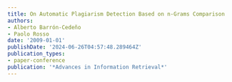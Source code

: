 ```yaml
---
title: On Automatic Plagiarism Detection Based on n-Grams Comparison
authors:
- Alberto Barrón-Cedeño
- Paolo Rosso
date: '2009-01-01'
publishDate: '2024-06-26T04:57:48.289464Z'
publication_types:
- paper-conference
publication: '*Advances in Information Retrieval*'
---
```

